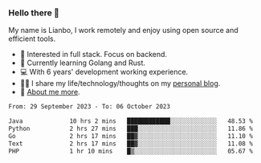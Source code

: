 ### Hello there 👋

My name is Lianbo, I work remotely and enjoy using open source and efficient tools.

- 🔭 Interested in full stack. Focus on backend.
- 🌱 Currently learning Golang and Rust.
- 💻 With 6 years' development working experience.
- ✍🏻 I share my life/technology/thoughts on my [personal blog](https://godruoyi.com).
- 👒 [About me more](https://godruoyi.com/posts/About-godruoyi).

<!--START_SECTION:waka-->

```txt
From: 29 September 2023 - To: 06 October 2023

Java             10 hrs 2 mins   ████████████░░░░░░░░░░░░░   48.53 %
Python           2 hrs 27 mins   ███░░░░░░░░░░░░░░░░░░░░░░   11.86 %
Go               2 hrs 17 mins   ██▓░░░░░░░░░░░░░░░░░░░░░░   11.10 %
Text             2 hrs 17 mins   ██▓░░░░░░░░░░░░░░░░░░░░░░   11.08 %
PHP              1 hr 10 mins    █▒░░░░░░░░░░░░░░░░░░░░░░░   05.67 %
```

<!--END_SECTION:waka-->
